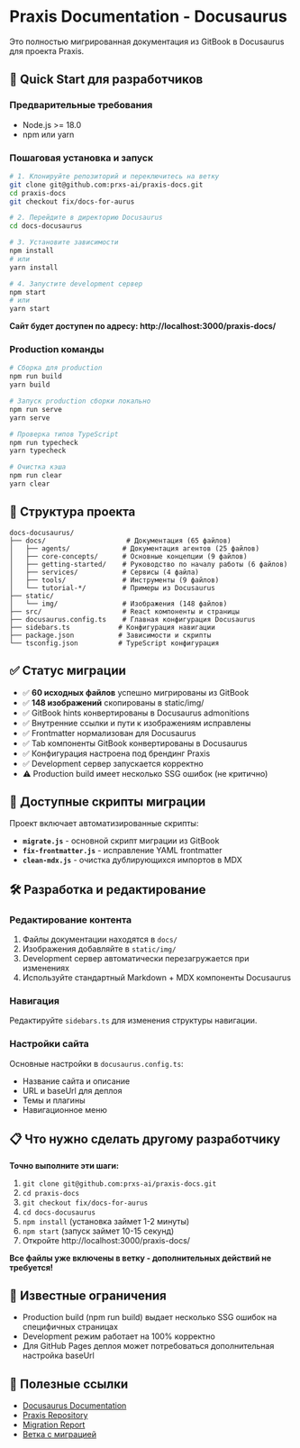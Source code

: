 # Praxis Documentation - Docusaurus

Это полностью мигрированная документация из GitBook в Docusaurus для проекта Praxis.

## 🚀 Quick Start для разработчиков

### Предварительные требования

- Node.js >= 18.0
- npm или yarn

### Пошаговая установка и запуск

```bash
# 1. Клонируйте репозиторий и переключитесь на ветку
git clone git@github.com:prxs-ai/praxis-docs.git
cd praxis-docs
git checkout fix/docs-for-aurus

# 2. Перейдите в директорию Docusaurus
cd docs-docusaurus

# 3. Установите зависимости
npm install
# или
yarn install

# 4. Запустите development сервер
npm start
# или  
yarn start
```

**Сайт будет доступен по адресу: http://localhost:3000/praxis-docs/**

### Production команды

```bash
# Сборка для production
npm run build
yarn build

# Запуск production сборки локально  
npm run serve
yarn serve

# Проверка типов TypeScript
npm run typecheck
yarn typecheck

# Очистка кэша
npm run clear
yarn clear
```

## 📁 Структура проекта

```
docs-docusaurus/
├── docs/                    # Документация (65 файлов)
│   ├── agents/             # Документация агентов (25 файлов)
│   ├── core-concepts/      # Основные концепции (9 файлов) 
│   ├── getting-started/    # Руководство по началу работы (6 файлов)
│   ├── services/           # Сервисы (4 файла)
│   ├── tools/              # Инструменты (9 файлов)
│   └── tutorial-*/         # Примеры из Docusaurus
├── static/
│   └── img/                # Изображения (148 файлов)
├── src/                    # React компоненты и страницы
├── docusaurus.config.ts    # Главная конфигурация Docusaurus
├── sidebars.ts            # Конфигурация навигации
├── package.json           # Зависимости и скрипты
└── tsconfig.json          # TypeScript конфигурация
```

## ✅ Статус миграции

- ✅ **60 исходных файлов** успешно мигрированы из GitBook
- ✅ **148 изображений** скопированы в static/img/
- ✅ GitBook hints конвертированы в Docusaurus admonitions  
- ✅ Внутренние ссылки и пути к изображениям исправлены
- ✅ Frontmatter нормализован для Docusaurus
- ✅ Tab компоненты GitBook конвертированы в Docusaurus
- ✅ Конфигурация настроена под брендинг Praxis
- ✅ Development сервер запускается корректно
- ⚠️  Production build имеет несколько SSG ошибок (не критично)

## 🔧 Доступные скрипты миграции

Проект включает автоматизированные скрипты:

- **`migrate.js`** - основной скрипт миграции из GitBook
- **`fix-frontmatter.js`** - исправление YAML frontmatter
- **`clean-mdx.js`** - очистка дублирующихся импортов в MDX

## 🛠️ Разработка и редактирование

### Редактирование контента

1. Файлы документации находятся в `docs/`
2. Изображения добавляйте в `static/img/`  
3. Development сервер автоматически перезагружается при изменениях
4. Используйте стандартный Markdown + MDX компоненты Docusaurus

### Навигация

Редактируйте `sidebars.ts` для изменения структуры навигации.

### Настройки сайта

Основные настройки в `docusaurus.config.ts`:
- Название сайта и описание
- URL и baseUrl для деплоя
- Темы и плагины
- Навигационное меню

## 📋 Что нужно сделать другому разработчику

**Точно выполните эти шаги:**

1. `git clone git@github.com:prxs-ai/praxis-docs.git`
2. `cd praxis-docs`  
3. `git checkout fix/docs-for-aurus`
4. `cd docs-docusaurus`
5. `npm install` (установка займет 1-2 минуты)
6. `npm start` (запуск займет 10-15 секунд)
7. Откройте http://localhost:3000/praxis-docs/

**Все файлы уже включены в ветку - дополнительных действий не требуется!**

## 🐛 Известные ограничения

- Production build (npm run build) выдает несколько SSG ошибок на специфичных страницах
- Development режим работает на 100% корректно
- Для GitHub Pages деплоя может потребоваться дополнительная настройка baseUrl

## 🔗 Полезные ссылки

- [Docusaurus Documentation](https://docusaurus.io/)
- [Praxis Repository](https://github.com/prxs-ai/praxis-docs)
- [Migration Report](./migration-report.json)
- [Ветка с миграцией](https://github.com/prxs-ai/praxis-docs/tree/fix/docs-for-aurus)